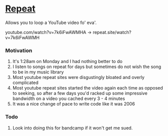 # [Repeat](http://repeat.site)

Allows you to loop a YouTube video fo' eva'.

youtube.com/watch?v=7k6iFwAWMHA → repeat.site/watch?v=7k6iFwAWMH

### Motivation

1. It's 1:28am on Monday and I had nothing better to do
1. I listen to songs on repeat for days but sometimes do not wish the song to be in my music library
1. Most youtube repeat sites were disgustingly bloated and overly complicated
1. Most youtube repeat sites started the video again each time as opposed to seeking, so after a few days you'd racked up some impressive bandwidth on a video you cached every 3 - 4 minutes
1. It was a nice change of pace to write code like it was 2006

### Todo

1. Look into doing this for bandcamp if it won't get me sued.
